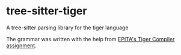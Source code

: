 # tree-sitter-tiger

A tree-sitter parsing library for the tiger language

The grammar was written with the help from [EPITA's Tiger Compiler assignment](https://assignments.lrde.epita.fr/reference_manual/reference_manual.html).
